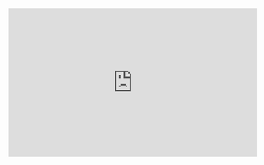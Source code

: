 <iframe width="500" height="300" src="https://www.youtube.com/embed/<VIDEO_ID>" frameborder="0" allowfullscreen></iframe>
